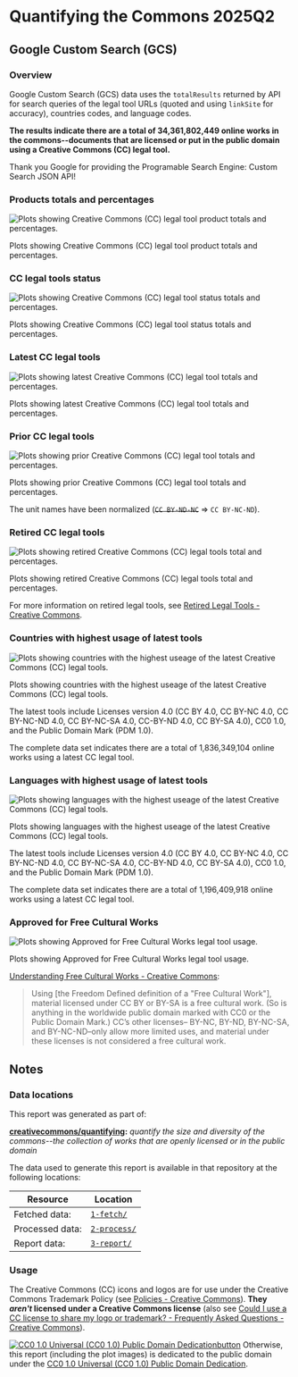 # Quantifying the Commons 2025Q2

<!-- Google Custom Search (GCS) Start -->


## Google Custom Search (GCS)


<!-- Overview Start -->

### Overview

Google Custom Search (GCS) data uses the `totalResults` returned by API for search queries of the legal tool URLs (quoted and using `linkSite` for accuracy), countries codes, and language codes.

**The results indicate there are a total of 34,361,802,449 online works in the commons--documents that are licensed or put in the public domain using a Creative Commons (CC) legal tool.**

Thank you Google for providing the Programable Search Engine: Custom Search JSON API!


<!-- Overview End -->


<!-- Products totals and percentages Start -->

### Products totals and percentages

![Plots showing Creative Commons (CC) legal tool product totals and percentages.](3-report/gcs_product_totals.png)

Plots showing Creative Commons (CC) legal tool product totals and percentages.

<!-- Products totals and percentages End -->


<!-- CC legal tools status Start -->

### CC legal tools status

![Plots showing Creative Commons (CC) legal tool status totals and percentages.](3-report/gcs_tool_status.png)

Plots showing Creative Commons (CC) legal tool status totals and percentages.

<!-- CC legal tools status End -->


<!-- Latest CC legal tools Start -->

### Latest CC legal tools

![Plots showing latest Creative Commons (CC) legal tool totals and percentages.](3-report/gcs_status_latest_tools.png)

Plots showing latest Creative Commons (CC) legal tool totals and percentages.

<!-- Latest CC legal tools End -->


<!-- Prior CC legal tools Start -->

### Prior CC legal tools

![Plots showing prior Creative Commons (CC) legal tool totals and percentages.](3-report/gcs_status_prior_tools.png)

Plots showing prior Creative Commons (CC) legal tool totals and percentages.

The unit names have been normalized (~~`CC BY-ND-NC`~~ => `CC BY-NC-ND`).

<!-- Prior CC legal tools End -->


<!-- Retired CC legal tools Start -->

### Retired CC legal tools

![Plots showing retired Creative Commons (CC) legal tools total and percentages.](3-report/gcs_status_retired_tools.png)

Plots showing retired Creative Commons (CC) legal tools total and percentages.

For more information on retired legal tools, see [Retired Legal Tools - Creative Commons](https://creativecommons.org/retiredlicenses/).

<!-- Retired CC legal tools End -->


<!-- Countries with highest usage of latest tools Start -->

### Countries with highest usage of latest tools

![Plots showing countries with the highest useage of the latest Creative Commons (CC) legal tools.](3-report/gcs_countries_highest_usage_latest_tools.png)

Plots showing countries with the highest useage of the latest Creative Commons (CC) legal tools.

The latest tools include Licenses version 4.0 (CC BY 4.0, CC BY-NC 4.0, CC BY-NC-ND 4.0, CC BY-NC-SA 4.0, CC-BY-ND 4.0, CC BY-SA 4.0), CC0 1.0, and the Public Domain Mark (PDM 1.0).

The complete data set indicates there are a total of 1,836,349,104 online works using a latest CC legal tool.

<!-- Countries with highest usage of latest tools End -->


<!-- Languages with highest usage of latest tools Start -->

### Languages with highest usage of latest tools

![Plots showing languages with the highest useage of the latest Creative Commons (CC) legal tools.](3-report/gcs_languages_highest_usage_latest_tools.png)

Plots showing languages with the highest useage of the latest Creative Commons (CC) legal tools.

The latest tools include Licenses version 4.0 (CC BY 4.0, CC BY-NC 4.0, CC BY-NC-ND 4.0, CC BY-NC-SA 4.0, CC-BY-ND 4.0, CC BY-SA 4.0), CC0 1.0, and the Public Domain Mark (PDM 1.0).

The complete data set indicates there are a total of 1,196,409,918 online works using a latest CC legal tool.

<!-- Languages with highest usage of latest tools End -->


<!-- Approved for Free Cultural Works Start -->

### Approved for Free Cultural Works

![Plots showing Approved for Free Cultural Works legal tool usage.](3-report/gcs_free_culture.png)

Plots showing Approved for Free Cultural Works legal tool usage.

[Understanding Free Cultural Works - Creative Commons](https://creativecommons.org/public-domain/freeworks/):

> Using [the Freedom Defined definition of a "Free Cultural Work"], material licensed under CC BY or BY-SA is a free cultural work. (So is anything in the worldwide public domain marked with CC0 or the Public Domain Mark.) CC’s other licenses– BY-NC, BY-ND, BY-NC-SA, and BY-NC-ND–only allow more limited uses, and material under these licenses is not considered a free cultural work.

<!-- Approved for Free Cultural Works End -->


<!-- Google Custom Search (GCS) End -->

<!-- Notes Start -->


## Notes


<!-- Data locations Start -->

### Data locations

This report was generated as part of:

**[creativecommons/quantifying][repo]:** *quantify the size and diversity of the commons--the collection of works that are openly licensed or in the public domain*

The data used to generate this report is available in that repository at the following locations:

 | Resource        | Location |
 | --------------- | -------- |
 | Fetched data:   | [`1-fetch/`](1-fetch) |
 | Processed data: | [`2-process/`](2-process) |
 | Report data:    | [`3-report/`](3-report) |

[repo]: https://github.com/creativecommons/quantifying


<!-- Data locations End -->


<!-- Usage Start -->

### Usage

The Creative Commons (CC) icons and logos are for use under the Creative Commons Trademark Policy (see [Policies - Creative Commons][ccpolicies]). **They *aren't* licensed under a Creative Commons license** (also see [Could I use a CC license to share my logo or trademark? - Frequently Asked Questions - Creative Commons][tmfaq]).

[![CC0 1.0 Universal (CC0 1.0) Public Domain Dedicationbutton][cc-zero-png]][cc-zero]
Otherwise, this report (including the plot images) is dedicated to the public domain under the [CC0 1.0 Universal (CC0 1.0) Public Domain Dedication][cc-zero].

[ccpolicies]: https://creativecommons.org/policies
[tmfaq]: https://creativecommons.org/faq/#could-i-use-a-cc-license-to-share-my-logo-or-trademark
[cc-zero-png]: https://licensebuttons.net/l/zero/1.0/88x31.png "CC0 1.0 Universal (CC0 1.0) Public Domain Dedication button"
[cc-zero]: https://creativecommons.org/publicdomain/zero/1.0/ "Creative Commons — CC0 1.0 Universal"

<!-- Usage End -->


<!-- Notes End -->
